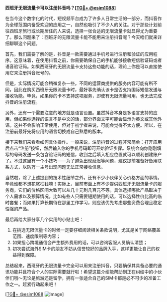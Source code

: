 **西班牙无限流量卡可以注册抖音吗？[[TG💪+ @esim1088](https://t.me/s/esim1088)]**

在当今这个数字化的时代，短视频平台成为了许多人日常生活的一部分，而抖音作为全球范围内备受欢迎的应用之一，自然也吸引了不少人的关注。对于那些计划前往西班牙旅行或长期居住的人来说，选择一张合适的无限流量卡就显得尤为重要了。那么问题来了：西班牙的无限流量卡能不能用来注册抖音呢？今天咱们就来详细聊聊这个问题。

首先，我们需要了解的是，抖音是一款需要通过手机号进行注册和验证的应用程序。这意味着，在使用抖音之前，你需要确保自己的手机能够接收短信验证码或者语音验证码。如果西班牙的无限流量卡支持这些功能的话，理论上你是可以直接使用它来注册抖音账号的。

但是，实际情况可能会稍微复杂一些。不同的运营商提供的服务内容可能有所不同，因此在购买西班牙无限流量卡时，最好事先确认该卡是否支持国际短信发送与接收功能。毕竟，如果你的卡不支持这项服务，即使有无限流量可用，也无法完成抖音的注册流程。

另外，还有一个需要注意的地方就是语言设置。虽然抖音本身是多语言支持的应用，但如果你选择的语言不是中文的话，部分界面文字可能会显示为英文或其他外语。这并不会影响正常使用，但对于初学者来说，可能会觉得不太方便。所以，在注册前最好先将应用的语言切换成自己熟悉的版本。

接下来我们来看看如何具体操作。一般来说，注册抖音的过程非常简单：打开应用后点击“注册”按钮，然后输入你的手机号码即可开始验证步骤。系统会向你刚刚填写的号码发送一条包含验证码的短信，收到之后填入相应位置就可以顺利创建账户了。不过这里有一个小技巧——为了避免出现延迟等问题，建议提前准备好备用联系方式，以防万一主号出现问题无法正常接收信息。

当然啦，除了上述提到的技术性细节之外，还有不少小伙伴关心价格方面的事情。毕竟谁都不想花冤枉钱嘛！实际上，目前市面上有不少提供西班牙无限流量卡的服务商，它们的价格区间大致可以从几十元到几百元不等。具体选择哪款产品取决于个人需求以及预算情况。比如有些人只需要短期使用的话，可以选择性价比高的临时套餐；而如果打算长期待在那里工作学习，则应该优先考虑那些资费合理且稳定性强的产品。

最后再给大家分享几个实用的小贴士吧：
1. 在挑选无限流量卡的时候一定要仔细阅读相关条款说明，尤其是关于网络覆盖范围、速度限制等内容；
2. 如果担心跨境通信会产生额外费用的话，可以咨询客服人员确认清楚；
3. 初次尝试海外SIM卡的朋友不妨从信誉较好的品牌入手，这样更能让自己的权益得到保障。

总结起来，西班牙的无限流量卡完全可以用来注册抖音，只要确保其具备必要的通讯功能并且符合个人的实际需要就行啦！希望这篇介绍能帮助到正在纠结中的小伙伴们哦～无论是旅游还是留学，拥有一张适合自己的SIM卡都是必不可少的准备工作之一。赶紧行动起来吧！

[[TG💪+ @esim1088](https://t.me/s/esim1088) ![Image](https://i.postimg.cc/4NQfJmqS/Snipaste-2025-05-13-00-14-12.png)]